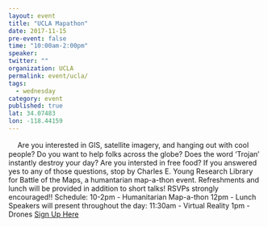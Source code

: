 ```yaml
---
layout: event 
title: "UCLA Mapathon"
date: 2017-11-15
pre-event: false
time: "10:00am-2:00pm"
speaker:
twitter: ""
organization: UCLA
permalink: event/ucla/
tags:
  - wednesday 
category: event
published: true
lat: 34.07483
lon: -118.44159
---
```

　
Are you interested in GIS, satellite imagery, and hanging out with cool people? Do you want to help folks across the globe? Does the word ‘Trojan’ instantly destroy your day? Are you intersted in free food? If you answered yes to any of those questions, stop by Charles E. Young Research Library for Battle of the Maps, a humantarian map-a-thon event. Refreshments and lunch will be provided in addition to short talks! RSVPs strongly encouraged!! Schedule: 10-2pm - Humanitarian Map-a-thon 12pm - Lunch Speakers will present throughout the day: 11:30am - Virtual Reality 1pm - Drones
[Sign Up Here](https://www.eventbrite.com/e/ucla-gis-day-2017-tickets-39421528854)
